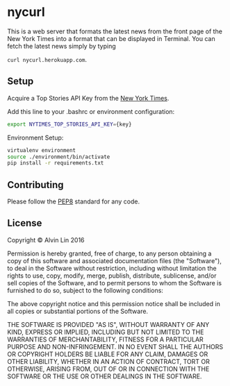 # nycurl

This is a web server that formats the latest news from the front page of the
New York Times into a format that can be displayed in Terminal. You can fetch
the latest news simply by typing

`curl nycurl.herokuapp.com`.

## Setup

Acquire a Top Stories API Key from the
[New York Times](http://developer.nytimes.com).

Add this line to your .bashrc or environment configuration:
```bash
export NYTIMES_TOP_STORIES_API_KEY={key}
```

Environment Setup:
```bash
virtualenv environment
source ./environment/bin/activate
pip install -r requirements.txt
```

## Contributing
Please follow the [PEP8](http://pep8.org) standard for any code.

## License
Copyright &copy; Alvin Lin 2016

Permission is hereby granted, free of charge, to any person obtaining a copy of this software and associated documentation files (the "Software"), to deal in the Software without restriction, including without limitation the rights to use, copy, modify, merge, publish, distribute, sublicense, and/or sell copies of the Software, and to permit persons to whom the Software is furnished to do so, subject to the following conditions:

The above copyright notice and this permission notice shall be included in all copies or substantial portions of the Software.

THE SOFTWARE IS PROVIDED "AS IS", WITHOUT WARRANTY OF ANY KIND, EXPRESS OR IMPLIED, INCLUDING BUT NOT LIMITED TO THE WARRANTIES OF MERCHANTABILITY, FITNESS FOR A PARTICULAR PURPOSE AND NON-INFRINGEMENT. IN NO EVENT SHALL THE AUTHORS OR COPYRIGHT HOLDERS BE LIABLE FOR ANY CLAIM, DAMAGES OR OTHER LIABILITY, WHETHER IN AN ACTION OF CONTRACT, TORT OR OTHERWISE, ARISING FROM, OUT OF OR IN CONNECTION WITH THE SOFTWARE OR THE USE OR OTHER DEALINGS IN THE SOFTWARE.
